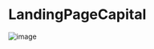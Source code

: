 # LandingPageCapital


![image](https://as1.ftcdn.net/v2/jpg/03/22/72/70/1000_F_322727012_XFHcetzJOmAMTKe1fkyyKfaLCdRzVirt.jpg)

